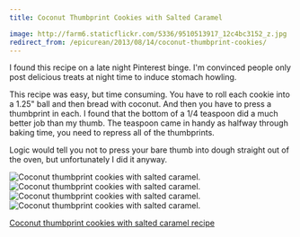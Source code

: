 ```yaml
---
title: Coconut Thumbprint Cookies with Salted Caramel

image: http://farm6.staticflickr.com/5336/9510513917_12c4bc3152_z.jpg
redirect_from: /epicurean/2013/08/14/coconut-thumbprint-cookies/
---
```


I found this recipe on a late night Pinterest binge. I'm convinced people only post delicious treats at night time to induce stomach howling.

This recipe was easy, but time consuming. You have to roll each cookie into a 1.25" ball and then bread with coconut. And then you have to press a thumbprint in each. I found that the bottom of a 1/4 teaspoon did a much better job than my thumb. The teaspoon came in handy as halfway through baking time, you need to repress all of the thumbprints.

Logic would tell you not to press your bare thumb into dough straight out of the oven, but unfortunately I did it anyway.

<div class="photos">
<img src="http://farm4.staticflickr.com/3743/9513299074_3cd31ab4a6_m.jpg" class="img-thirds" alt="Coconut thumbprint cookies with salted caramel.">
<img src="http://farm4.staticflickr.com/3716/9510511489_cd286bdef5_m.jpg" class="img-thirds" alt="Coconut thumbprint cookies with salted caramel.">
<img src="http://farm4.staticflickr.com/3699/9513301258_50b600c421_m.jpg" class="img-thirds" alt="Coconut thumbprint cookies with salted caramel.">
<img src="http://farm6.staticflickr.com/5336/9510513917_12c4bc3152_b.jpg"  alt="Coconut thumbprint cookies with salted caramel.">
</div>

[Coconut thumbprint cookies with salted caramel recipe](http://www.marthastewart.com/874528/coconut-thumbprint-cookies-salted-caramel)
